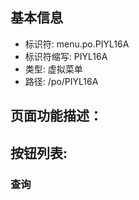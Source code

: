 
## 基本信息

- 标识符: menu.po.PIYL16A
- 标识符缩写: PIYL16A
- 类型: 虚拟菜单
- 路径: /po/PIYL16A

## 页面功能描述：





## 按钮列表:


### 查询


